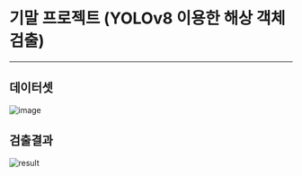 # 기말 프로젝트 (YOLOv8 이용한 해상 객체 검출)
---

## 데이터셋
![image](https://github.com/hyam29/Projects/assets/112690912/670ae9fb-b5df-44d6-82ab-dae923bbdfdd)

## 검출결과
![result](https://github.com/hyam29/Projects/assets/112690912/82d577ab-c29d-4e54-996f-77fb1cf052a6)

